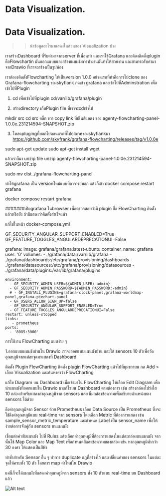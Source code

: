 # Data Visualization.

# Data Visualization.

>> นำข้อมูลอะไรมาแสดงในส่วนของ Visualization บ้าง


เราสร้างDashboard ที่รับค่ามาจากserver ที่เพื่อนทำ และเราใช้Grafana และต้องติดตั้งplugin   คือFlowchartin มันออกแแบบและสร้างแผนผังการทำงานมันทำให้สวยงาน และสามารถรับค่ามาจากDrawio ที่เราจะสร้างเป็นรูปห้อง

เราต้องงติดตั้งFlowcharting ให้เป็นversion 1.0.0
อย่างแรกที่ทำคือการไปclone ของ Grafana-flowcharting  ของskyflank 
กดเข้า  grafana และเข้าไปที่Adminstration เพื่อเข้าไปที่Plugin 
 
1. cd เพื่อเข้าไปที่plugin
 cd/var/lib/grafana/plugin

2. สร้างdirectory เก็บPlugin file ที่เราจะcdเข้าไป

 mkdir src
 cd src
 คลิ๊ก ขวา copy link ที่ปเ็นสีแอดง   ของ agenty-flowcharting-panel-1.0.0e.231214594-SNAPSHOT.zip

3. โหลดplugingที่บอกไปตอนแรกที่ไปcloneของskyflankมา
https://github.com/skyfrank/grafana-flowcharting/releases/tag/v1.0.0e

sudo apt-get update
sudo apt-get install wget

แล้วเราก็มา unzip file
unzip agenty-flowcharting-panel-1.0.0e.231214594-SNAPSHOT.zip

sudo mv dist../grafana-flowcharting-panel

ทำให้grafana   เป็น  versionใหม่แบบที่อาจารย์บอก แล้วก็เข้า
docker compose restart grafana

docker compose restart grafana

#######เปิดgrafana ในbrowser เพื่อตรวจสอบว่ามี plugin ชื่อ FlowCharting ติดตั้งแล้วหรือยัง ถ้ามีแสดงว่าติดตั้งสำเร็จแล้ว


แก้ไขในหน้า docker-compose.yml

GF_SECURITY_ANGULAR_SUPPORT_ENABLED=True
GF_FEATURE_TOGGLES_ANGULARDEPRECATIONUI=False

grafana:
    image: grafana/grafana:latest-ubuntu
    container_name: grafana
    user: '0'
    volumes:
      - ./grafana/data:/var/lib/grafana
      - ./grafana/dashboards:/etc/grafana/provisioning/dashboards
      - ./grafana/datasources:/etc/grafana/provisioning/datasources
      - ./grafana/data/plugins:/var/lib/grafana/plugins
     
    environment:
      - GF_SECURITY_ADMIN_USER=${ADMIN_USER:-admin}
      - GF_SECURITY_ADMIN_PASSWORD=${ADMIN_PASSWORD:-admin}
      # - GF_INSTALL_PLUGINS=grafana-clock-panel,grafana-worldmap-panel,grafana-piechart-panel
      - GF_USERS_ALLOW_SIGN_UP=false
      - GF_SECURITY_ANGULAR_SUPPORT_ENABLED=True
      - GF_FEATURE_TOGGLES_ANGULARDEPRECATIONUI=False
    restart: unless-stopped
    links:
       - prometheus
    ports:
      - '8085:3000'



การใช้งาน FlowCharting แบบง่าย ๆ

 1.ออกแบบแผนผังบ้านใน Drawio
เราจะออกแบบแผนผังบ้าน และใส่ sensors 10 ตัวเพื่อวัดอุณหภูมิจากแต่ละจุดมาแสดงที่ Dashboard

ติดตั้ง Plugin FlowCharting
ติดตั้ง plugin FlowCharting แล้วไปที่มุมขวาบน กด Add > เลือก Visualization และค้นหาคำว่า FlowCharting

แก้ไข Diagram บน Dashboard
เมื่อเข้ามาใน FlowCharting ให้เลือก Edit Diagram เพื่อนำแผนผังที่ออกแบบใน Drawio มาแก้ไขบน Dashboard ตามต้องการ เช่น สร้างกล่องโปร่งใส 10 กล่องสำหรับแสดงค่าอุณหภูมิจาก sensors และเพิ่มกล่องข้อความเพื่ออธิบายตำแหน่งของ sensors ได้ด้วย

ดึงค่าอุณหภูมิจาก Sensor ด้วย Prometheus
เลือก Data Source เป็น Prometheus ซึ่งจะใช้ดึงค่าอุณหภูมิแบบ real-time จาก sensors โดยเลือก Metric ที่ต้องการแสดง เช่น sample_sensor_metric_temperature และกำหนด Label เป็น sensor_name เพื่อให้ง่ายต่อการจับคู่กับ sensors บนแผนผัง

เชื่อมต่อค่ากับแผนผัง
ไปที่ Rules แล้วเลือกค่าอุณหภูมิที่ต้องการแสดงในแต่ละกล่องบนแผนผัง จากนั้นใช้ Map Color และ Map Text เพื่อกำหนดสีและข้อความของกล่อง เช่น หากอุณหภูมิต่ำกว่า 30 องศา ให้แสดงเป็นสีฟ้า

ทำซ้ำสำหรับ Sensor อื่น ๆ
ทำการ duplicate กฎที่สร้างไว้ และเปลี่ยนค่าของ sensors ในแต่ละจุดให้ครบทั้ง 10 ตัว โดยการ map ค่าใหม่ใน Drawio

แค่นี้ก็จะได้แผนผังที่แสดงค่าอุณหภูมิจาก sensors ทั้ง 10 ตัวแบบ real-time บน Dashboard แล้ว

<img title="a title" alt="Alt text" src="messageImage_1724843694576.jpg">
